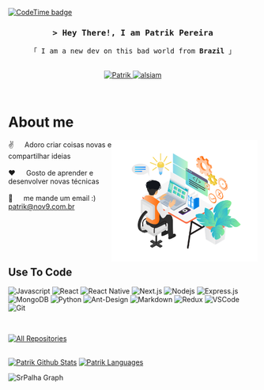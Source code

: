 <!--
<h2 align="center">
  <img src="https://media.giphy.com/media/hvRJCLFzcasrR4ia7z/giphy.gif" width="28">
</h2>
-->


[![CodeTime badge](https://img.shields.io/endpoint?style=for-the-badge&color=red&url=https%3A%2F%2Fapi.codetime.dev%2Fshield%3Fid%3D20481%26project%3D%26in%3D23587200000)](https://codetime.dev)

<!-- Intro  -->
<h3 align="center">
        <samp>&gt; Hey There!, I am
                <b>Patrik Pereira</b>
        </samp>
</h3>


<p align="center"> 
  <samp>
    「 I am a new dev on this bad world from <b>Brazil</b> 」
    <br>
    <br>
  </samp>
</p>

<p align="center">
 </a>
 <a href="https://www.linkedin.com/in/patrik-pereira-3b760058/" target="_blank">
  <img src="https://img.shields.io/badge/LinkedIn-0077B5?style=for-the-badge&logo=linkedin&logoColor=white" alt="Patrik"/>
 </a>
 <a href="https://instagram.com/palha.exe" target="_blank">
  <img src="https://img.shields.io/badge/Instagram-fe4164?style=for-the-badge&logo=instagram&logoColor=white" alt="alsiam" />
  </a> 
</p>
<br />

<!-- About Section -->
 # About me
 
<p>
 <img align="right" width="295" src="/assets/programmer.png" alt="Coding" />
  
 ✌️ &emsp; Adoro criar coisas novas e compartilhar ideias <br/><br/>
 ❤️ &emsp; Gosto de aprender e desenvolver novas técnicas<br/><br/>
 📧 &emsp; me mande um email :) patrik@nov9.com.br<br/><br/>

</p>

<br/>
<br/>
<br/>

## Use To Code

![Javascript](https://img.shields.io/badge/Javascript-F0DB4F?style=for-the-badge&labelColor=black&logo=javascript&logoColor=F0DB4F)
![React](https://img.shields.io/badge/-React-61DBFB?style=for-the-badge&labelColor=black&logo=react&logoColor=61DBFB)
![React Native](https://img.shields.io/badge/React_Native-20232A?style=for-the-badge&logo=react&logoColor=61DAFB)
![Next.js](https://img.shields.io/badge/next.js-000000?style=for-the-badge&logo=nextdotjs&logoColor=white)
![Nodejs](https://img.shields.io/badge/Nodejs-3C873A?style=for-the-badge&labelColor=black&logo=node.js&logoColor=3C873A)
![Express.js](https://img.shields.io/badge/Express.js-000000?style=for-the-badge&logo=express&logoColor=white)
![MongoDB](https://img.shields.io/badge/MongoDB-4EA94B?style=for-the-badge&logo=mongodb&logoColor=white)
![Python](https://img.shields.io/badge/Python-3776AB?style=for-the-badge&logo=python&logoColor=yellow)
![Ant-Design](https://img.shields.io/badge/AntDesign-0170FE?style=for-the-badge&logo=antdesign&logoColor=white)
![Markdown](https://img.shields.io/badge/Markdown-000000?style=for-the-badge&logo=markdown&logoColor=white)
![Redux](https://img.shields.io/badge/Redux-593D88?style=for-the-badge&logo=redux&logoColor=white)
![VSCode](https://img.shields.io/badge/Visual_Studio-0078d7?style=for-the-badge&logo=visual%20studio&logoColor=white)
![Git](https://img.shields.io/badge/Git-F05032?style=for-the-badge&logo=git&logoColor=white)

<br>
<p align="left">
  <a href="https://github.com/srpalha?tab=repositories" target="_blank"><img alt="All Repositories" title="All Repositories" src="https://img.shields.io/badge/-All%20Repos-2962FF?style=for-the-badge&logo=koding&logoColor=white"/></a>
</p>
<br/>

<a> 
    <a href="https://github.com/srpalha"><img alt="Patrik Github Stats" src="https://denvercoder1-github-readme-stats.vercel.app/api?username=srpalha&show_icons=true&count_private=true&theme=react&border_color=7F3FBF&bg_color=0D1117&title_color=F85D7F&icon_color=F8D866" height="192px" width="49.5%"/></a>
  <a href="https://github.com/srpalha"><img alt="Patrik Languages" src="https://denvercoder1-github-readme-stats.vercel.app/api/top-langs/?username=srpalha&langs_count=8&layout=compact&theme=react&border_color=7F3FBF&bg_color=0D1117&title_color=F85D7F&icon_color=F8D866" height="192px" width="49.5%"/></a>
  <br/>
</a>


![SrPalha Graph](https://github-readme-activity-graph.vercel.app/graph?username=Patrik&custom_title=Sr%20Palha%20GitHub%20Activity%20Graph&bg_color=0D1117&color=7F3FBF&line=7F3FBF&point=7F3FBF&area_color=FFFFFF&title_color=FFFFFF&area=true)